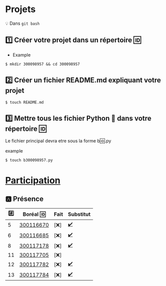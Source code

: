 # Projets 

:bulb: Dans `git bash`

## :one: Créer votre projet dans un répertoire :id:

* Example

```
$ mkdir 300098957 && cd 300098957
```

## :two: Créer un fichier README.md expliquant votre projet

```
$ touch README.md
```

## :three: Mettre tous les fichier Python :snake: dans votre répertoire :id:

Le fichier principal devra etre sous la forme b:id:.py

example

```
$ touch b300098957.py
```


# [Participation](.scripts/Participation.md)


## :a: Présence

|:hash:| Boréal :id:                | Fait               | Substitut    | 
|------|----------------------------|--------------------|-----|
| 5 | [300116670](300116670/b300116670.py) | [:x:] |[:heavy_check_mark:](../S.PowerShell/300116670/b300116670-structure.ps1)| 
| 6 | [300116685](300116685/b300116685.py) | [:x:] |[:heavy_check_mark:](../S.PowerShell/300116685/b300116685-structure.ps1)| 
| 8 | [300117178](300117178/b300117178.py) | [:x:] |[:heavy_check_mark:](../S.PowerShell/300117178/b300117178-structure.ps1)| 
| 11 | [300117705](300117705/b300117705.py) | [:x:] |     |
| 12 | [300117782](300117782/b300117782.py) | [:x:] |[:heavy_check_mark:](../S.PowerShell/300117782/b300117782-structure.ps1)| 
| 13 | [300117784](300117784/b300117784.py) | [:x:] |[:heavy_check_mark:](../S.PowerShell/300117784/b300117784-structure.ps1)| 
